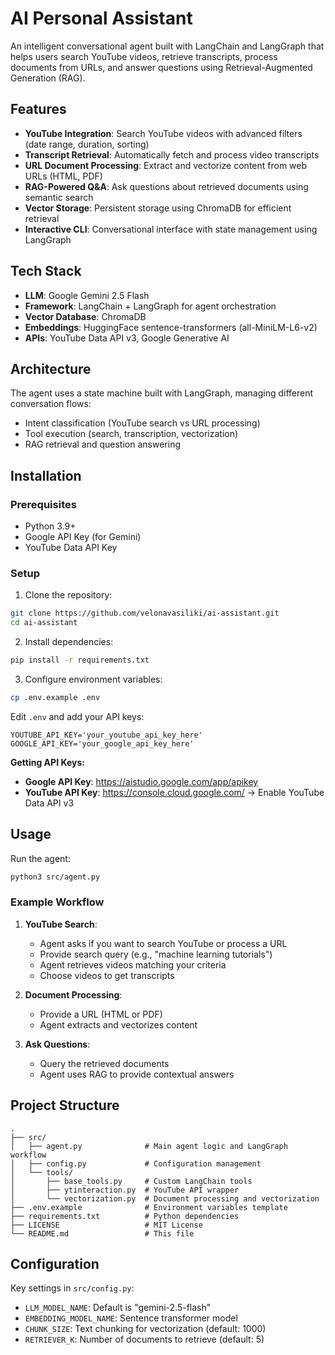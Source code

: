 # AI Personal Assistant

An intelligent conversational agent built with LangChain and LangGraph that helps users search YouTube videos, retrieve transcripts, process documents from URLs, and answer questions using Retrieval-Augmented Generation (RAG).

## Features

- **YouTube Integration**: Search YouTube videos with advanced filters (date range, duration, sorting)
- **Transcript Retrieval**: Automatically fetch and process video transcripts
- **URL Document Processing**: Extract and vectorize content from web URLs (HTML, PDF)
- **RAG-Powered Q&A**: Ask questions about retrieved documents using semantic search
- **Vector Storage**: Persistent storage using ChromaDB for efficient retrieval
- **Interactive CLI**: Conversational interface with state management using LangGraph

## Tech Stack

- **LLM**: Google Gemini 2.5 Flash
- **Framework**: LangChain + LangGraph for agent orchestration
- **Vector Database**: ChromaDB
- **Embeddings**: HuggingFace sentence-transformers (all-MiniLM-L6-v2)
- **APIs**: YouTube Data API v3, Google Generative AI

## Architecture

The agent uses a state machine built with LangGraph, managing different conversation flows:
- Intent classification (YouTube search vs URL processing)
- Tool execution (search, transcription, vectorization)
- RAG retrieval and question answering

## Installation

### Prerequisites
- Python 3.9+
- Google API Key (for Gemini)
- YouTube Data API Key

### Setup

1. Clone the repository:
```bash
git clone https://github.com/velonavasiliki/ai-assistant.git
cd ai-assistant
```

2. Install dependencies:
```bash
pip install -r requirements.txt
```

3. Configure environment variables:
```bash
cp .env.example .env
```

Edit `.env` and add your API keys:
```
YOUTUBE_API_KEY='your_youtube_api_key_here'
GOOGLE_API_KEY='your_google_api_key_here'
```

**Getting API Keys:**
- **Google API Key**: https://aistudio.google.com/app/apikey
- **YouTube API Key**: https://console.cloud.google.com/ → Enable YouTube Data API v3

## Usage

Run the agent:
```bash
python3 src/agent.py
```

### Example Workflow

1. **YouTube Search**:
   - Agent asks if you want to search YouTube or process a URL
   - Provide search query (e.g., "machine learning tutorials")
   - Agent retrieves videos matching your criteria
   - Choose videos to get transcripts

2. **Document Processing**:
   - Provide a URL (HTML or PDF)
   - Agent extracts and vectorizes content

3. **Ask Questions**:
   - Query the retrieved documents
   - Agent uses RAG to provide contextual answers

## Project Structure

```
.
├── src/
│   ├── agent.py              # Main agent logic and LangGraph workflow
│   ├── config.py             # Configuration management
│   └── tools/
│       ├── base_tools.py     # Custom LangChain tools
│       ├── ytinteraction.py  # YouTube API wrapper
│       └── vectorization.py  # Document processing and vectorization
├── .env.example              # Environment variables template
├── requirements.txt          # Python dependencies
├── LICENSE                   # MIT License
└── README.md                 # This file
```

## Configuration

Key settings in `src/config.py`:
- `LLM_MODEL_NAME`: Default is "gemini-2.5-flash"
- `EMBEDDING_MODEL_NAME`: Sentence transformer model
- `CHUNK_SIZE`: Text chunking for vectorization (default: 1000)
- `RETRIEVER_K`: Number of documents to retrieve (default: 5)


